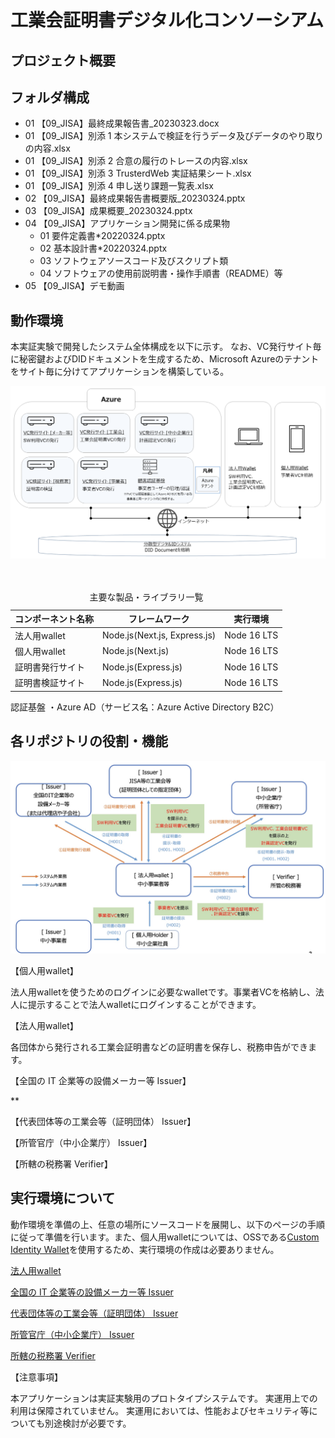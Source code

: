 # 工業会証明書デジタル化コンソーシアム
## プロジェクト概要

## フォルダ構成

-   01 【09_JISA】最終成果報告書\_20230323.docx
-   01 【09_JISA】別添 1 本システムで検証を行うデータ及びデータのやり取りの内容.xlsx
-   01 【09_JISA】別添 2 合意の履行のトレースの内容.xlsx
-   01 【09_JISA】別添 3 TrusterdWeb 実証結果シート.xlsx
-   01 【09_JISA】別添 4 申し送り課題一覧表.xlsx
-   02 【09_JISA】最終成果報告書概要版\_20230324.pptx
-   03 【09_JISA】成果概要\_20230324.pptx
-   04 【09_JISA】アプリケーション開発に係る成果物
    -   01 要件定義書\*20220324.pptx
    -   02 基本設計書\*20220324.pptx
    -   03 ソフトウェアソースコード及びスクリプト類
    -   04 ソフトウェアの使用前説明書・操作手順書（README）等
-   05 【09_JISA】デモ動画

## 動作環境
本実証実験で開発したシステム全体構成を以下に示す。
なお、VC発行サイト毎に秘密鍵およびDIDドキュメントを生成するため、Microsoft Azureのテナントをサイト毎に分けてアプリケーションを構築している。

![実験環境](./assets/実験環境.png)

<table>
  <caption>主要な製品・ライブラリ一覧</caption>
  <thead>
    <tr>
      <th>コンポーネント名称</th> <th>フレームワーク</th>　 <th>実行環境</th>
    </tr>
  </thead>
  <tr>
    <td> 法人用wallet </td> <td>Node.js(Next.js, Express.js)</td><td> Node 16 LTS </td>
  </tr>
    <tr>
    <td> 個人用wallet </td> <td>Node.js(Next.js)</td><td> Node 16 LTS </td>
  </tr>
    <tr>
    <td> 証明書発行サイト </td> <td>Node.js(Express.js)</td><td> Node 16 LTS </td>
  </tr>
    <tr>
    <td> 証明書検証サイト </td> <td>Node.js(Express.js)</td><td> Node 16 LTS </td>
  </tr>
</table>

認証基盤
・Azure AD（サービス名：Azure Active Directory B2C）
​
## 各リポジトリの役割・機能

![](./assets/データスキーム図.jpg)

【個人用wallet】

法人用walletを使うためのログインに必要なwalletです。事業者VCを格納し、法人に提示することで法人walletにログインすることができます。

【法人用wallet】

各団体から発行される工業会証明書などの証明書を保存し、税務申告ができます。

【全国の IT 企業等の設備メーカー等 Issuer】

** 

【代表団体等の工業会等（証明団体） Issuer】

【所管官庁（中小企業庁） Issuer】

【所轄の税務署 Verifier】

## 実行環境について
動作環境を準備の上、任意の場所にソースコードを展開し、以下のページの手順に従って準備を行います。また、個人用walletについては、OSSである[Custom Identity Wallet](https://github.com/did-developer-community/custom-identity-wallet)を使用するため、実行環境の作成は必要ありません。

[法人用wallet](https://github.com/09-JISA/corp-wallet#%E5%88%9D%E6%9C%9F%E8%A8%AD%E5%AE%9A%E3%81%A8%E5%AE%9F%E8%A1%8C%E6%96%B9%E6%B3%95)

[全国の IT 企業等の設備メーカー等 Issuer](https://github.com/09-JISA/issuer-web-maker#setup)

[代表団体等の工業会等（証明団体） Issuer](https://github.com/09-JISA/issuer-web-jisa#setup)

[所管官庁（中小企業庁） Issuer](https://github.com/09-JISA/issuer-web-agency#setup)

[所轄の税務署 Verifier](https://github.com/09-JISA/verifier-web-taxoffice#setup)


【注意事項】

本アプリケーションは実証実験用のプロトタイプシステムです。
実運用上での利用は保障されていません。
実運用においては、性能およびセキュリティ等についても別途検討が必要です。
​
​